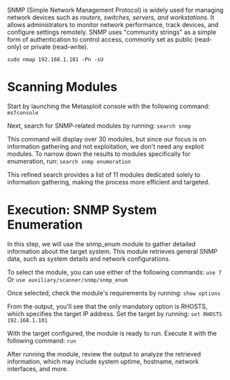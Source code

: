 SNMP (Simple Network Management Protocol) is widely used for managing network devices such as *routers, switches, servers, and workstations*. It allows administrators to monitor network performance, track devices, and configure settings remotely. SNMP uses "community strings" as a simple form of authentication to control access, commonly set as public (read-only) or private (read-write).

`sudo nmap 192.168.1.101 -Pn -sU`
# Scanning Modules
Start by launching the Metasploit console with the following command:
`msfconsole`

Next, search for SNMP-related modules by running:
`search snmp`

This command will display over 30 modules, but since our focus is on information gathering and not exploitation, we don't need any exploit modules.
To narrow down the results to modules specifically for enumeration, run:
`search snmp enumeration`

This refined search provides a list of 11 modules dedicated solely to information gathering, making the process more efficient and targeted.
# Execution: SNMP System Enumeration
In this step, we will use the snmp_enum module to gather detailed information about the target system. This module retrieves general SNMP data, such as system details and network configurations.

To select the module, you can use either of the following commands:
`use 7`
Or
`use auxiliary/scanner/snmp/snmp_enum`

Once selected, check the module's requirements by running:
`show options`

From the output, you'll see that the only mandatory option is RHOSTS, which specifies the target IP address. Set the target by running:
`set RHOSTS 192.168.1.101`

With the target configured, the module is ready to run. Execute it with the following command:
`run`

After running the module, review the output to analyze the retrieved information, which may include system uptime, hostname, network interfaces, and more.



